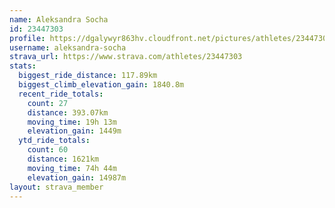 ```yaml
---
name: Aleksandra Socha
id: 23447303
profile: https://dgalywyr863hv.cloudfront.net/pictures/athletes/23447303/14745546/4/large.jpg
username: aleksandra-socha
strava_url: https://www.strava.com/athletes/23447303
stats:
  biggest_ride_distance: 117.89km
  biggest_climb_elevation_gain: 1840.8m
  recent_ride_totals:
    count: 27
    distance: 393.07km
    moving_time: 19h 13m
    elevation_gain: 1449m
  ytd_ride_totals:
    count: 60
    distance: 1621km
    moving_time: 74h 44m
    elevation_gain: 14987m
layout: strava_member
--- 
```

